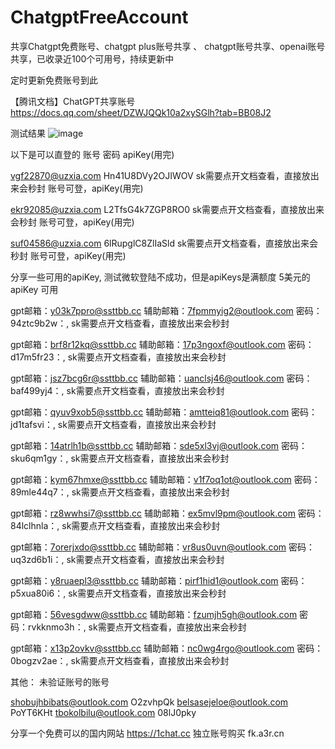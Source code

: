 # ChatgptFreeAccount

共享Chatgpt免费账号、chatgpt plus账号共享 、 chatgpt账号共享、openai账号共享，已收录近100个可用号，持续更新中

定时更新免费账号到此 

【腾讯文档】ChatGPT共享账号
https://docs.qq.com/sheet/DZWJQQk10a2xySGlh?tab=BB08J2

测试结果
![image](https://user-images.githubusercontent.com/26681789/236611360-617c8891-1007-45df-889e-1a19dbedcc22.png)


以下是可以直登的  账号 密码 apiKey(用完) 


vgf22870@uzxia.com	Hn41U8DVy2OJIWOV	 sk需要点开文档查看，直接放出来会秒封  账号可登，apiKey(用完) 

ekr92085@uzxia.com	L2TfsG4k7ZGP8RO0 sk需要点开文档查看，直接放出来会秒封 账号可登，apiKey(用完) 

suf04586@uzxia.com	6lRupglC8ZlIaSld	 sk需要点开文档查看，直接放出来会秒封 账号可登，apiKey(用完) 

 
分享一些可用的apiKey, 测试微软登陆不成功，但是apiKeys是满额度 5美元的  apiKey 可用

  
gpt邮箱：y03k7ppro@ssttbb.cc   辅助邮箱：7fpmmyig2@outlook.com  密码：94ztc9b2w：, sk需要点开文档查看，直接放出来会秒封

gpt邮箱：brf8r12kq@ssttbb.cc   辅助邮箱：17p3ngoxf@outlook.com  密码：d17m5fr23：, sk需要点开文档查看，直接放出来会秒封

gpt邮箱：jsz7bcg6r@ssttbb.cc   辅助邮箱：uanclsj46@outlook.com  密码：baf499yj4：, sk需要点开文档查看，直接放出来会秒封

gpt邮箱：qyuv9xob5@ssttbb.cc   辅助邮箱：amtteiq81@outlook.com  密码：jd1tafsvi：, sk需要点开文档查看，直接放出来会秒封 

gpt邮箱：14atrlh1b@ssttbb.cc   辅助邮箱：sde5xl3vj@outlook.com  密码：sku6qm1gy：, sk需要点开文档查看，直接放出来会秒封

gpt邮箱：kym67hmxe@ssttbb.cc   辅助邮箱：v1f7oq1ot@outlook.com  密码：89mle44q7：, sk需要点开文档查看，直接放出来会秒封

gpt邮箱：rz8wwhsi7@ssttbb.cc   辅助邮箱：ex5mvl9pm@outlook.com  密码：84lclhnla：, sk需要点开文档查看，直接放出来会秒封  

gpt邮箱：7orerjxdo@ssttbb.cc   辅助邮箱：vr8us0uvn@outlook.com  密码：uq3zd6b1i：, sk需要点开文档查看，直接放出来会秒封 

gpt邮箱：y8ruaepl3@ssttbb.cc   辅助邮箱：pirf1hid1@outlook.com  密码：p5xua80i6：, sk需要点开文档查看，直接放出来会秒封

gpt邮箱：56vesgdww@ssttbb.cc   辅助邮箱：fzumjh5gh@outlook.com  密码：rvkknmo3h：, sk需要点开文档查看，直接放出来会秒封

gpt邮箱：x13p2ovkv@ssttbb.cc   辅助邮箱：nc0wg4rgo@outlook.com  密码：0bogzv2ae：, sk需要点开文档查看，直接放出来会秒封


其他：
  未验证账号的账号
  
shobujhbibats@outlook.com O2zvhpQk
belsasejeloe@outlook.com PoYT6KHt
tbokolbilu@outlook.com 08lJ0pky


分享一个免费可以的国内网站 https://1chat.cc
独立账号购买 fk.a3r.cn
